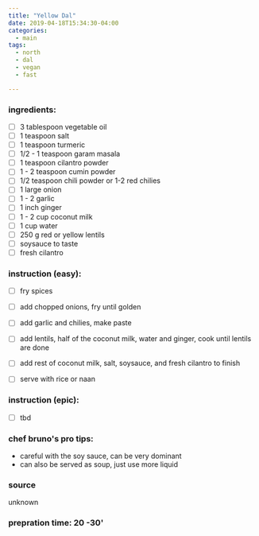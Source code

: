 ```yaml
---
title: "Yellow Dal"
date: 2019-04-18T15:34:30-04:00
categories:
  - main 
tags:
  - north
  - dal
  - vegan
  - fast

---
```


### ingredients:

- [ ] 3 tablespoon vegetable oil
- [ ] 1 teaspoon salt
- [ ] 1 teaspoon turmeric
- [ ] 1/2 - 1 teaspoon garam masala
- [ ] 1 teaspoon cilantro powder
- [ ] 1 - 2 teaspoon cumin powder
- [ ] 1/2 teaspoon chili powder or 1-2 red chilies
- [ ] 1 large onion
- [ ] 1 - 2 garlic
- [ ] 1 inch ginger
- [ ] 1 - 2 cup coconut milk
- [ ] 1 cup water
- [ ] 250 g red or yellow lentils
- [ ] soysauce to taste
- [ ] fresh cilantro

### instruction (easy):
- [ ] fry spices
- [ ] add chopped onions, fry until golden
- [ ] add garlic and chilies, make paste
- [ ] add lentils, half of the coconut milk, water and ginger, cook until lentils are done
- [ ] add rest of coconut milk, salt, soysauce, and fresh cilantro to finish
- [ ] serve with rice or naan


### instruction (epic):
- [ ] tbd



### chef bruno's pro tips:

- careful with the soy sauce, can be very dominant
- can also be served as soup, just use more liquid


### source

unknown

### prepration time: 20 -30'
